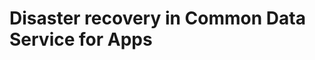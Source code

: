 # Disaster recovery in Common Data Service for Apps

<!-- https://docs.microsoft.com/en-us/dynamics365/customer-engagement/developer/disaster-recovery-online-customer-engagement -->